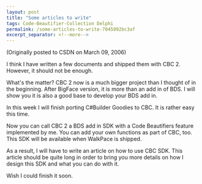 ```yaml
---
layout: post
title: "Some articles to write"
tags: Code-Beautifier-Collection Delphi
permalink: /some-articles-to-write-7045892bc3af
excerpt_separator: <!--more-->
---
```

(Originally posted to CSDN on March 09, 2006)

I think I have written a few documents and shipped them with CBC 2. However, it should not be enough.
<!--more-->

What's the matter? CBC 2 now is a much bigger project than I thought of in the beginning. After BigFace version, it is more than an add in of BDS. I will show you it is also a good base to develop your BDS add in.

In this week I will finish porting C#Builder Goodies to CBC. It is rather easy this time.

Now you can call CBC 2 a BDS add in SDK with a Code Beautifiers feature implemented by me. You can add your own functions as part of CBC, too. This SDK will be available when WalkPace is shipped.

As a result, I will have to write an article on how to use CBC SDK. This article should be quite long in order to bring you more details on how I design this SDK and what you can do with it.

Wish I could finish it soon.
